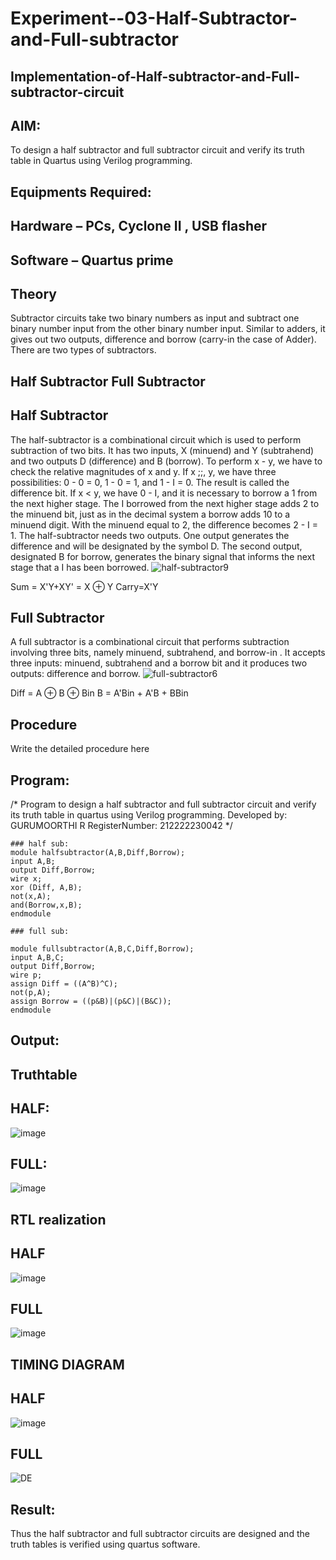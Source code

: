 # Experiment--03-Half-Subtractor-and-Full-subtractor
## Implementation-of-Half-subtractor-and-Full-subtractor-circuit
## AIM:
To design a half subtractor and full subtractor circuit and verify its truth table in Quartus using Verilog programming.

## Equipments Required:
## Hardware – PCs, Cyclone II , USB flasher
## Software – Quartus prime
## Theory
Subtractor circuits take two binary numbers as input and subtract one binary number input from the other binary number input. Similar to adders, it gives out two outputs, difference and borrow (carry-in the case of Adder). There are two types of subtractors.

## Half Subtractor Full Subtractor
## Half Subtractor
The half-subtractor is a combinational circuit which is used to perform subtraction of two bits. It has two inputs, X (minuend) and Y (subtrahend) and two outputs D (difference) and B (borrow). To perform x - y, we have to check the relative magnitudes of x and y. If x ;;, y, we have three possibilities: 0 - 0 = 0, 1 - 0 = 1, and 1 - I = 0. The result is called the difference bit. If x < y, we have 0 - I, and it is necessary to borrow a 1 from the next higher stage. The I borrowed from the next higher stage adds 2 to the minuend bit, just as in the decimal system a borrow adds 10 to a minuend digit. With the minuend equal to 2, the difference becomes 2 - I = 1. The half-subtractor needs two outputs. One output generates the difference and will be designated by the symbol D. The second output, designated B for borrow, generates the binary signal that informs the next stage that a I has been borrowed.
![half-subtractor9](https://user-images.githubusercontent.com/36288975/166112538-58c3bc7c-ee5d-4e6a-ac8d-8e8328efe27a.png)


Sum = X'Y+XY' = X ⊕ Y
Carry=X'Y

## Full Subtractor
A full subtractor is a combinational circuit that performs subtraction involving three bits, namely minuend, subtrahend, and borrow-in . It accepts three inputs: minuend, subtrahend and a borrow bit and it produces two outputs: difference and borrow. 
![full-subtractor6](https://user-images.githubusercontent.com/36288975/166112541-24c68359-3de8-4674-ae22-8272ffc385ed.png)


Diff = A ⊕ B ⊕ Bin B = A'Bin + A'B + BBin

## Procedure



Write the detailed procedure here 


## Program:
/*
Program to design a half subtractor and full subtractor circuit and verify its truth table in quartus using Verilog programming.
Developed by: GURUMOORTHI R
RegisterNumber:  212222230042
*/
```
### half sub:
module halfsubtractor(A,B,Diff,Borrow);
input A,B;
output Diff,Borrow;
wire x;
xor (Diff, A,B);
not(x,A);
and(Borrow,x,B);
endmodule

### full sub:

module fullsubtractor(A,B,C,Diff,Borrow);
input A,B,C;
output Diff,Borrow;
wire p;
assign Diff = ((A^B)^C);
not(p,A);
assign Borrow = ((p&B)|(p&C)|(B&C));
endmodule
```

## Output:

## Truthtable
## HALF:

![image](https://user-images.githubusercontent.com/118707009/233260867-7915e498-4466-418f-84db-dd580522c402.png)

## FULL:

![image](https://user-images.githubusercontent.com/118707009/233261028-bd9d9ce7-cafb-4857-806c-b205fabf195b.png)


##  RTL realization

## HALF

![image](https://user-images.githubusercontent.com/118707009/233261105-6e73b168-9967-4d31-9eca-03582bf931e4.png)

## FULL

![image](https://user-images.githubusercontent.com/118707009/233261142-addb4986-0ea1-4ed8-8322-91cafa80340b.png)

## TIMING DIAGRAM

## HALF

![image](https://user-images.githubusercontent.com/118707009/233261553-42640545-f9bf-4883-a3a9-858716f46836.png)

## FULL


![DE](https://user-images.githubusercontent.com/118707009/233262661-ddbe4786-bb75-4f4e-855f-4be74411e03e.png)



## Result:
Thus the half subtractor and full subtractor circuits are designed and the truth tables is verified using quartus software.
